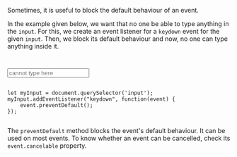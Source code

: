 Sometimes, it is useful to block the
default behaviour of an event.

In the example given below, we want
that no one be able to type anything
in the `input`. For this, we
create an event listener for a `keydown` event
for the given `input`. Then, we block its
default behaviour and now, no one can type
anything inside it.

<codeblock language="javascript" type="lesson">
<code>
<panel language="html">
<input type = "text" placeholder = "cannot type here">
</panel>
<panel language="javascript">
let myInput = document.querySelector('input');
myInput.addEventListener("keydown", function(event) {
    event.preventDefault();
});
</panel>
</code>
</codeblock>

The `preventDefault` method blocks the
event's default behaviour. It can be used
on most events. To know whether an event can be
cancelled, check its `event.cancelable` property.
